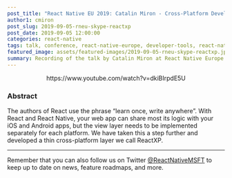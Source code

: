 ```yaml
---
post_title: "React Native EU 2019: Catalin Miron - Cross-Platform Development With ReactXP"
author1: cmiron
post_slug: 2019-09-05-rneu-skype-reactxp
post_date: 2019-09-05 12:00:00
categories: react-native
tags: talk, conference, react-native-europe, developer-tools, react-native
featured_image: assets/featured-images/2019-09-05-rneu-skype-reactxp.jpg
summary: Recording of the talk by Catalin Miron at React Native Europe 2019, about Skype's ReactXP.
---
```


<p align="center">
https://www.youtube.com/watch?v=dkiBIrpdE5U
</p>

### Abstract

The authors of React use the phrase “learn once, write anywhere”. With React and React Native, your web app can share most its logic with your iOS and Android apps, but the view layer needs to be implemented separately for each platform. We have taken this a step further and developed a thin cross-platform layer we call ReactXP.

---

Remember that you can also follow us on Twitter [@ReactNativeMSFT](https://twitter.com/reactnativemsft) to keep up to date on news, feature roadmaps, and more.
